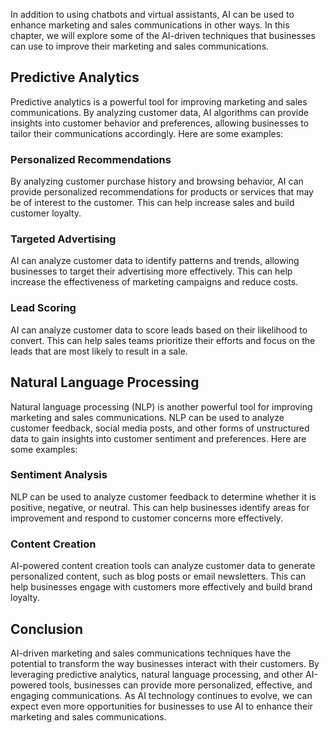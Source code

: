 
In addition to using chatbots and virtual assistants, AI can be used to enhance marketing and sales communications in other ways. In this chapter, we will explore some of the AI-driven techniques that businesses can use to improve their marketing and sales communications.

Predictive Analytics
--------------------

Predictive analytics is a powerful tool for improving marketing and sales communications. By analyzing customer data, AI algorithms can provide insights into customer behavior and preferences, allowing businesses to tailor their communications accordingly. Here are some examples:

### Personalized Recommendations

By analyzing customer purchase history and browsing behavior, AI can provide personalized recommendations for products or services that may be of interest to the customer. This can help increase sales and build customer loyalty.

### Targeted Advertising

AI can analyze customer data to identify patterns and trends, allowing businesses to target their advertising more effectively. This can help increase the effectiveness of marketing campaigns and reduce costs.

### Lead Scoring

AI can analyze customer data to score leads based on their likelihood to convert. This can help sales teams prioritize their efforts and focus on the leads that are most likely to result in a sale.

Natural Language Processing
---------------------------

Natural language processing (NLP) is another powerful tool for improving marketing and sales communications. NLP can be used to analyze customer feedback, social media posts, and other forms of unstructured data to gain insights into customer sentiment and preferences. Here are some examples:

### Sentiment Analysis

NLP can be used to analyze customer feedback to determine whether it is positive, negative, or neutral. This can help businesses identify areas for improvement and respond to customer concerns more effectively.

### Content Creation

AI-powered content creation tools can analyze customer data to generate personalized content, such as blog posts or email newsletters. This can help businesses engage with customers more effectively and build brand loyalty.

Conclusion
----------

AI-driven marketing and sales communications techniques have the potential to transform the way businesses interact with their customers. By leveraging predictive analytics, natural language processing, and other AI-powered tools, businesses can provide more personalized, effective, and engaging communications. As AI technology continues to evolve, we can expect even more opportunities for businesses to use AI to enhance their marketing and sales communications.
